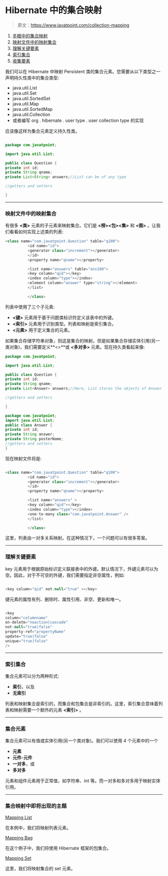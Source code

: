 # Hibernate 中的集合映射

> 原文：<https://www.javatpoint.com/collection-mapping>

1.  [冬眠中的集合映射](#)
2.  [映射文件中的映射集合](#mapping)
3.  [理解关键要素](#mapping1)
4.  [索引集合](#mapping2)
5.  [收集要素](#mapping3)

我们可以在 Hibernate 中映射 Persistent 类的集合元素。您需要从以下类型之一声明持久性类中的集合类型:

*   java.util.List
*   java.util.Set
*   java.util.SortedSet
*   java.util.Map
*   java.util.SortedMap
*   java.util.Collection
*   或者编写 org . hibernate . user type . user collection type 的实现

应该像这样为集合元素定义持久性类。

```java

package com.javatpoint;

import java.util.List;

public class Question {
private int id;
private String qname;
private List<String> answers;//List can be of any type

//getters and setters

}

```

* * *

### 映射文件中的映射集合

有很多 **<类>** 元素的子元素来映射集合。它们是 **<榜>****<包>****<集>** 和 **<图>** 。让我们看看如何实现上述类的列表:

```java
<class name="com.javatpoint.Question" table="q100">
          <id name="id">
          <generator class="increment"></generator>
          </id>
          <property name="qname"></property>

          <list name="answers" table="ans100">
          <key column="qid"></key>
          <index column="type"></index>
          <element column="answer" type="string"></element>
          </list>

          </class>

```

列表中使用了三个子元素:

*   **<键>** 元素用于基于问题类标识符定义该表中的外键。
*   **<索引>** 元素用于识别类型。列表和映射是索引集合。
*   **<元素>** 用于定义集合的元素。

如果集合存储字符串对象，则这是集合的映射。但是如果集合存储实体引用(另一类对象)，我们需要定义**<>**或 **<多对多>** 元素。现在持久类看起来像:

```java
package com.javatpoint;

import java.util.List;

public class Question {
private int id;
private String qname;
private List<Answer> answers;//Here, List stores the objects of Answer class

//getters and setters

}

```

```java
package com.javatpoint;
import java.util.List;
public class Answer {
private int id;
private String answer;
private String posterName;
//getters and setters
}

```

现在映射文件将是:

```java

<class name="com.javatpoint.Question" table="q100">
          <id name="id">
          <generator class="increment"></generator>
          </id>
          <property name="qname"></property>

          <list name="answers" >
          <key column="qid"></key>
          <index column="type"></index>
          <one-to-many class="com.javatpoint.Answer" />
          </list>

          </class>

```

这里，列表由一对多关系映射。在这种情况下，一个问题可以有很多答案。

* * *

### 理解关键要素

key 元素用于根据原始标识定义联接表中的外键。默认情况下，外键元素可以为空。因此，对于不可空的外键，我们需要指定非空属性，例如:

```java

<key column="qid" not-null="true" ></key>

```

键元素的属性有列、删除时、属性引用、非空、更新和唯一。

```java

<key
column="columnname"
on-delete="noaction|cascade"
not-null="true|false"
property-ref="propertyName"
update="true|false"
unique="true|false"
/>

```

* * *

### 索引集合

集合元素可以分为两种形式:

*   **索引**，以及
*   **无索引**

列表和映射集合是索引的，而集合和包集合是非索引的。这里，索引集合意味着列表和映射需要一个额外的元素 **<索引>** 。

* * *

### 集合元素

集合元素可以有值或实体引用(另一个类对象)。我们可以使用 4 个元素中的一个

*   **元素**
*   **元件-元件**
*   **一对多**，或
*   **多对多**

元素和组件元素用于正常值，如字符串、int 等。而一对多和多对多用于映射实体引用。

* * *

### 集合映射中即将出现的主题

[Mapping List](mapping-list-in-collection-mapping)

在本例中，我们将映射列表元素。

[Mapping Bag](mapping-bag-in-collection-mapping)

在这个例子中，我们将使用 Hibernate 框架的包集合。

[Mapping Set](mapping-set-in-collection-mapping)

这里，我们将映射集合的 set 元素。